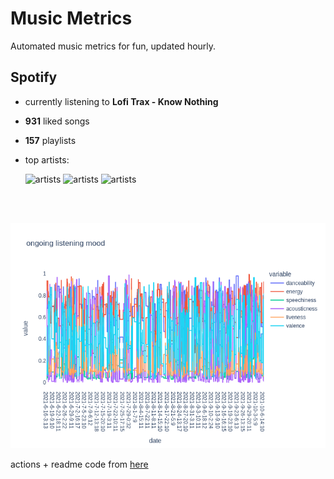 # Music Metrics

Automated music metrics for fun, updated hourly.

## Spotify

- currently listening to **Lofi Trax - Know Nothing**

- **931** liked songs
- **157** playlists

- top artists: 

    ![artists](https://i.scdn.co/image/ab6761610000f1783ad5733dd03bef087c5f5c10) ![artists](https://i.scdn.co/image/ab6761610000f178548f9369334e810d1ed3f72e) ![artists](https://i.scdn.co/image/ab6761610000f17833a7ffa62d51d3a0bf58132c)

<br></br>

<!-- ## Audio features for currently playing

![feature spread](figures/auto.png) -->

![ongoing features](figures/timeseries.png)

actions + readme code from [here](https://github.com/gargakshit/gargakshit)
